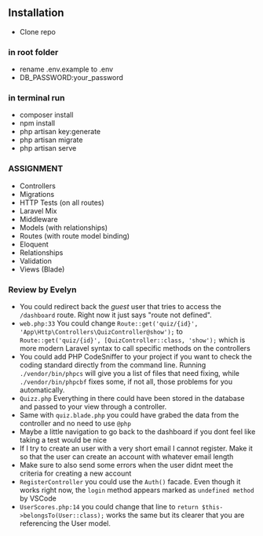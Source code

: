 
## Installation

- Clone repo

### in root folder
- rename .env.example to .env 
- DB_PASSWORD:your_password


### in terminal run
- composer install
- npm install
- php artisan key:generate
- php artisan migrate
- php artisan serve

### ASSIGNMENT

-   Controllers
-   Migrations
-   HTTP Tests (on all routes)
-   Laravel Mix
-   Middleware
-   Models (with relationships)
-   Routes (with route model binding)
-   Eloquent
-   Relationships
-   Validation
-   Views (Blade)

### Review by Evelyn
- You could redirect back the _guest_ user that tries to access the `/dashboard` route. Right now it just says "route not defined".
- `web.php:33` You could change `Route::get('quiz/{id}', 'App\Http\Controllers\QuizController@show');` to `Route::get('quiz/{id}', [QuizController::class, 'show');` which is more modern Laravel syntax to call specific methods on the controllers
- You could add PHP CodeSniffer to your project if you want to check the coding standard directly from the command line. Running `./vendor/bin/phpcs` will give you a list of files that need fixing, while `./vendor/bin/phpcbf` fixes some, if not all, those problems for you automatically.
- `Quizz.php` Everything in there could have been stored in the database and passed to your view through a controller.
- Same with `quiz.blade.php` you could have grabed the data from the controller and no need to use `@php`
- Maybe a little navigation to go back to the dashboard if you dont feel like taking a test would be nice
- If I try to create an user with a very short email I cannot register. Make it so that the user can create an account with whatever email length
- Make sure to also send some errors when the user didnt meet the criteria for creating a new account
- `RegisterController` you could use the `Auth()` facade. Even though it works right now, the `login` method appears marked as `undefined method` by VSCode
- `UserScores.php:14` you could change that line to `return $this->belongsTo(User::class);` works the same but its clearer that you are referencing the User model.

